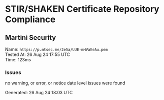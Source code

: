 # STIR/SHAKEN Certificate Repository Compliance

## Martini Security

Name: `https://p.mtsec.me/2e5a/UUE-mHVaEeAu.pem`\
Tested At: 26 Aug 24 17:55 UTC\
Time: 123ms

### Issues

no warning, or error, or notice date level issues were found

Generated: 26 Aug 24 18:03 UTC